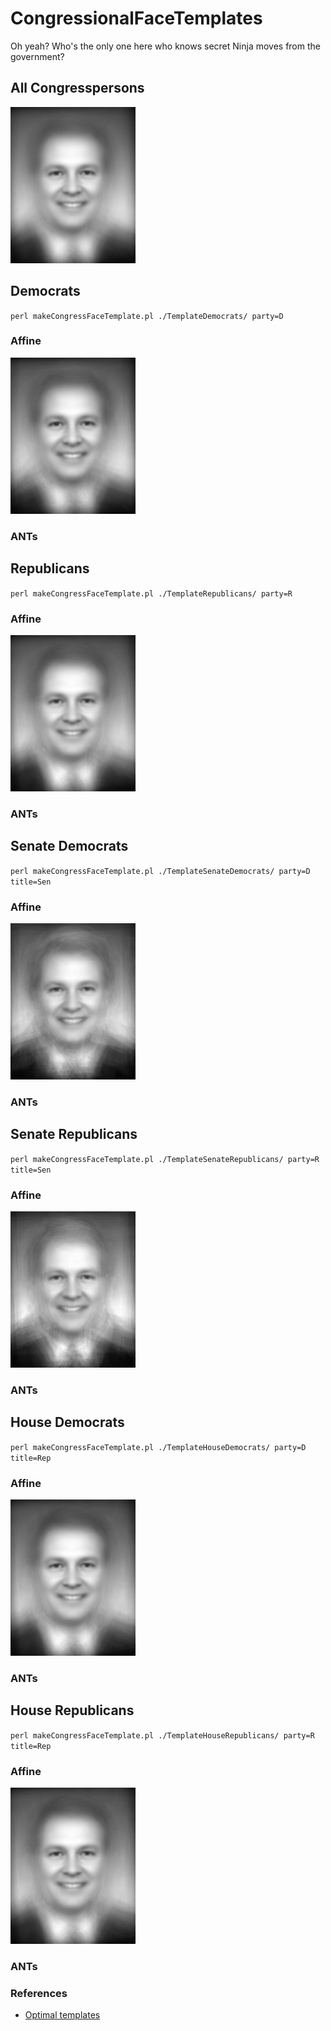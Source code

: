 CongressionalFaceTemplates
==========================

Oh yeah? Who's the only one here who knows secret Ninja moves from the government?

All Congresspersons
--------------

![Affine averaged](https://github.com/ntustison/CongressionalFaceTemplates/blob/master/Figures/affineMean.png?raw=true "All congresspersons")

Democrats
----------------
`perl makeCongressFaceTemplate.pl ./TemplateDemocrats/ party=D`

### Affine

![Affine average](https://github.com/ntustison/CongressionalFaceTemplates/blob/master/Figures/affineAverageDemocrats.png?raw=true "")

### ANTs

Republicans
----------------
`perl makeCongressFaceTemplate.pl ./TemplateRepublicans/ party=R`

### Affine

![Affine average](https://github.com/ntustison/CongressionalFaceTemplates/blob/master/Figures/affineAverageRepublicans.png?raw=true "")

### ANTs

Senate Democrats
----------------
`perl makeCongressFaceTemplate.pl ./TemplateSenateDemocrats/ party=D title=Sen`

### Affine

![Affine average](https://github.com/ntustison/CongressionalFaceTemplates/blob/master/Figures/affineAverageSenateDemocrats.png?raw=true "")

### ANTs

Senate Republicans
----------------
`perl makeCongressFaceTemplate.pl ./TemplateSenateRepublicans/ party=R title=Sen`

### Affine

![Affine average](https://github.com/ntustison/CongressionalFaceTemplates/blob/master/Figures/affineAverageSenateRepublicans.png?raw=true "")

### ANTs

House Democrats
----------------
`perl makeCongressFaceTemplate.pl ./TemplateHouseDemocrats/ party=D title=Rep`

### Affine

![Affine average](https://github.com/ntustison/CongressionalFaceTemplates/blob/master/Figures/affineAverageHouseRepublicans.png?raw=true "")

### ANTs

House Republicans
----------------
`perl makeCongressFaceTemplate.pl ./TemplateHouseRepublicans/ party=R title=Rep`

### Affine

![Affine average](https://github.com/ntustison/CongressionalFaceTemplates/blob/master/Figures/affineAverageHouseRepublicans.png?raw=true "")

### ANTs





### References
* [Optimal templates](http://www.ncbi.nlm.nih.gov/pubmed/19818860)
